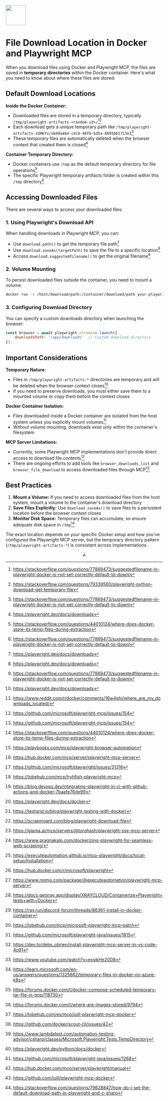 <img src="https://r2cdn.perplexity.ai/pplx-full-logo-primary-dark%402x.png" style="height:64px;margin-right:32px"/>

# File Download Location in Docker and Playwright MCP

When you download files using Docker and Playwright MCP, the files are saved in **temporary directories** within the Docker container. Here's what you need to know about where these files are stored:

## Default Download Locations

**Inside the Docker Container:**

- Downloaded files are stored in a temporary directory, typically `/tmp/playwright-artifacts-<random-id>/`[^1][^2]
- Each download gets a unique temporary path like `/tmp/playwright-artifacts-zUHKYv/ab49a46d-cdcb-46fb-bd5a-8695661713e3`[^1]
- These temporary files are automatically deleted when the browser context that created them is closed[^3]

**Container Temporary Directory:**

- Docker containers use `/tmp` as the default temporary directory for file operations[^4]
- The specific Playwright temporary artifacts folder is created within this `/tmp` directory[^1]


## Accessing Downloaded Files

There are several ways to access your downloaded files:

### 1. Using Playwright's Download API

When handling downloads in Playwright MCP, you can:

- Use `download.path()` to get the temporary file path[^3]
- Use `download.saveAs(targetPath)` to save the file to a specific location[^3]
- Access `download.suggestedFilename()` to get the original filename[^1]


### 2. Volume Mounting

To persist downloaded files outside the container, you need to mount a volume:

```bash
docker run -v /host/download/path:/container/download/path your-playwright-image
```


### 3. Configuring Download Directory

You can specify a custom downloads directory when launching the browser:

```javascript
const browser = await playwright.chromium.launch({
    downloadsPath: '/app/downloads'  // Custom download directory
});
```


## Important Considerations

**Temporary Nature:**

- Files in `/tmp/playwright-artifacts-*` directories are temporary and will be deleted when the browser context closes[^3]
- If you need to preserve downloads, you must either save them to a mounted volume or copy them before the context closes

**Docker Container Isolation:**

- Files downloaded inside a Docker container are isolated from the host system unless you explicitly mount volumes[^5]
- Without volume mounting, downloads exist only within the container's filesystem

**MCP Server Limitations:**

- Currently, some Playwright MCP implementations don't provide direct access to download file contents[^6]
- There are ongoing efforts to add tools like `browser_downloads_list` and `browser_file_download` to access downloaded files through MCP[^6]


## Best Practices

1. **Mount a Volume:** If you need to access downloaded files from the host system, mount a volume to the container's download directory
2. **Save Files Explicitly:** Use `download.saveAs()` to save files to a persistent location before the browser context closes
3. **Monitor Disk Space:** Temporary files can accumulate, so ensure adequate disk space in `/tmp`[^4]

The exact location depends on your specific Docker setup and how you've configured the Playwright MCP server, but the temporary directory pattern (`/tmp/playwright-artifacts-*`) is consistent across implementations.
<span style="display:none">[^10][^11][^12][^13][^14][^15][^16][^17][^18][^19][^20][^21][^22][^23][^24][^25][^26][^27][^28][^29][^30][^31][^32][^33][^34][^35][^36][^7][^8][^9]</span>

<div style="text-align: center">⁂</div>

[^1]: https://stackoverflow.com/questions/77869473/suggestedfilename-in-playwright-docker-is-not-set-correctly-default-to-downl

[^2]: https://stackoverflow.com/questions/79339560/playwright-python-download-get-temporary-file

[^3]: https://playwright.dev/docs/downloads

[^4]: https://stackoverflow.com/questions/44010124/where-does-docker-store-its-temp-files-during-extraction

[^5]: https://www.reddit.com/r/docker/comments/16w4ghi/where_are_my_downloads_located/

[^6]: https://github.com/microsoft/playwright-mcp/issues/154

[^7]: https://hub.docker.com/mcp/server/playwright/manual

[^8]: https://github.com/iuill/playwright-mcp-docker

[^9]: https://stackoverflow.com/questions/79628847/how-do-i-set-the-default-download-path-in-playwright-and-c-sharp

[^10]: https://playbooks.com/mcp/playwright-browser-automation

[^11]: https://hub.docker.com/mcp/server/playwright-mcp-server

[^12]: https://github.com/microsoft/playwright/issues/31316

[^13]: https://lobehub.com/mcp/hyhfish-playwright-mcp

[^14]: https://blog.devops.dev/integrating-playwright-in-ci-with-github-actions-and-docker-7baafe76de99

[^15]: https://playwright.dev/docs/docker

[^16]: https://testgrid.io/blog/playwright-testing-with-docker/

[^17]: https://scrapingant.com/blog/playwright-download-file

[^18]: https://glama.ai/mcp/servers/@torohash/playwright-sse-mcp-server

[^19]: https://www.pragnakalp.com/dockerizing-playwright-for-seamless-web-scraping/

[^20]: https://executeautomation.github.io/mcp-playwright/docs/local-setup/Installation

[^21]: https://hub.docker.com/r/microsoft/playwright

[^22]: https://www.npmjs.com/package/@executeautomation/playwright-mcp-server

[^23]: https://docs.getxray.app/display/XRAYCLOUD/Containerize+Playwright+tests+with+Docker

[^24]: https://ray.run/discord-forum/threads/86361-install-in-docker-container

[^25]: https://lobehub.com/mcp/microsoft-playwright-mcp-patch

[^26]: https://github.com/microsoft/playwright-java/issues/1815

[^27]: https://dev.to/debs_obrien/install-playwright-mcp-server-in-vs-code-4o91

[^28]: https://www.youtube.com/watch?v=exsikHe20D8

[^29]: https://learn.microsoft.com/en-us/answers/questions/1325862/temporary-files-in-docker-on-azure-k8s

[^30]: https://forums.docker.com/t/docker-compose-scheduled-temporary-tar-file-in-tmp/118730

[^31]: https://forums.docker.com/t/where-are-images-stored/9794

[^32]: https://lobehub.com/es/mcp/iuill-playwright-mcp-docker

[^33]: https://github.com/docker/scout-cli/issues/42

[^34]: https://www.lambdatest.com/automation-testing-advisor/csharp/classes/Microsoft.Playwright.Tests.TempDirectory

[^35]: https://playwright.dev/python/docs/docker

[^36]: https://github.com/microsoft/playwright-java/issues/1268

